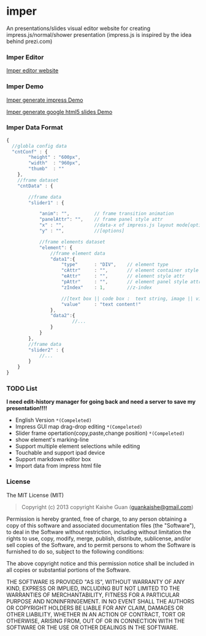 imper
=====

An presentations/slides visual editor website for creating impress.js/normal/shower presentation
(impress.js is inspired by the idea behind prezi.com)

### Imper Editor

[Imper editor website](http://switer.github.io/imper/)

### Imper Demo

[Imper generate impress Demo](http://switer.github.io/examples/imper.html#/step-1) 

[Imper generate google html5 slides Demo](http://switer.github.io/examples/html5slides.html)

### Imper Data Format
```javascript
{
  //globla config data
  "cntConf" : {
  		"height" : "600px",
		"width"  : "960px",
		"thumb"  : ""
	},
	//frame dataset
	"cntData" : {

		//frame data
		"slider1" : {

			"anim": "", 		// frame transition animation
			"panelAttr": "", 	// frame panel style attr
			"x" : "", 			//data-x of impress.js layout mode[options]
			"y" : "", 			//[options]

			//frame elements dataset
			"element": {
				//frame element data
				"data1":{
					"type"		: "DIV", 	// element type
					"cAttr"		: "", 		// element container style attr 
					"eAttr"		: "", 		// element style attr
					"pAttr"   	: "", 		// element panel style attr
					"zIndex"	: 1, 		//z-index

					//[text box || code box :  text string, image || video : data url] 
					"value"		: "text content!" 
				},
				"data2":{
				        //...
				}
			}
		},
		//frame data
		"slider2" : {
			//...
		}
	}
}
```

### TODO List

__I need edit-history manager for going back and need a server to save my presentation!!!!__

*  English Version `*(Compeleted)`
*  Impress GUI map drag-drop editing `*(Compeleted)`
*  Slider frame opertation(copy,paste,change position) `*(Compeleted)`
*  show element's marking-line
*  Support multiple element selections while editing
*  Touchable and support ipad device
*  Support markdown editor box
*  Import data from impress html file

### License

The MIT License (MIT)

> Copyright (c) 2013 copyright Kaishe Guan (guankaishe@gmail.com)

Permission is hereby granted, free of charge, to any person obtaining a copy
of this software and associated documentation files (the "Software"), to deal
in the Software without restriction, including without limitation the rights
to use, copy, modify, merge, publish, distribute, sublicense, and/or sell
copies of the Software, and to permit persons to whom the Software is
furnished to do so, subject to the following conditions:

The above copyright notice and this permission notice shall be included in
all copies or substantial portions of the Software.

THE SOFTWARE IS PROVIDED "AS IS", WITHOUT WARRANTY OF ANY KIND, EXPRESS OR
IMPLIED, INCLUDING BUT NOT LIMITED TO THE WARRANTIES OF MERCHANTABILITY,
FITNESS FOR A PARTICULAR PURPOSE AND NONINFRINGEMENT. IN NO EVENT SHALL THE
AUTHORS OR COPYRIGHT HOLDERS BE LIABLE FOR ANY CLAIM, DAMAGES OR OTHER
LIABILITY, WHETHER IN AN ACTION OF CONTRACT, TORT OR OTHERWISE, ARISING FROM,
OUT OF OR IN CONNECTION WITH THE SOFTWARE OR THE USE OR OTHER DEALINGS IN
THE SOFTWARE.
